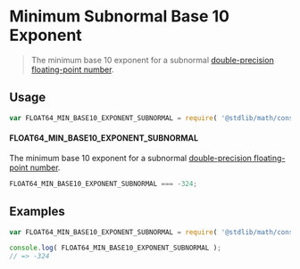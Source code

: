 # Minimum Subnormal Base 10 Exponent

> The minimum base 10 exponent for a subnormal [double-precision floating-point number][ieee754].

<section class="usage">

## Usage

``` javascript
var FLOAT64_MIN_BASE10_EXPONENT_SUBNORMAL = require( '@stdlib/math/constants/float64-min-base10-exponent-subnormal' );
```

#### FLOAT64_MIN_BASE10_EXPONENT_SUBNORMAL

The minimum base 10 exponent for a subnormal [double-precision floating-point number][ieee754].

``` javascript
FLOAT64_MIN_BASE10_EXPONENT_SUBNORMAL === -324;
```

</section>

<!-- /.usage -->


<section class="examples">

## Examples

<!-- TODO: better example -->

``` javascript
var FLOAT64_MIN_BASE10_EXPONENT_SUBNORMAL = require( '@stdlib/math/constants/float64-min-base10-exponent-subnormal' );

console.log( FLOAT64_MIN_BASE10_EXPONENT_SUBNORMAL );
// => -324
```

</section>

<!-- /.examples -->


<section class="links">

[ieee754]: https://en.wikipedia.org/wiki/IEEE_754-1985

</section>

<!-- /.links -->
